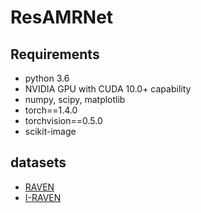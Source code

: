 # ResAMRNet 

## Requirements
* python 3.6
* NVIDIA GPU with CUDA 10.0+ capability
* numpy, scipy, matplotlib
* torch==1.4.0
* torchvision==0.5.0
* scikit-image


## datasets
* [RAVEN](https://github.com/WellyZhang/RAVEN)
* [I-RAVEN](https://github.com/husheng12345/SRAN) 


